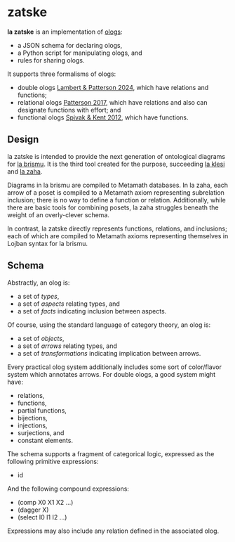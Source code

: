 # zatske

**la zatske** is an implementation of
[ologs](https://en.wikipedia.org/wiki/Olog):

* a JSON schema for declaring ologs,
* a Python script for manipulating ologs, and
* rules for sharing ologs.

It supports three formalisms of ologs:

* double ologs [Lambert & Patterson 2024](https://arxiv.org/abs/2403.19884),
  which have relations and functions;
* relational ologs [Patterson 2017](https://arxiv.org/abs/1706.00526), which
  have relations and also can designate functions with effort; and
* functional ologs [Spivak & Kent 2012](https://arxiv.org/abs/1102.1889),
  which have functions.

## Design

la zatske is intended to provide the next generation of ontological diagrams
for [la brismu](https://github.com/MostAwesomeDude/brismu). It is the third
tool created for the purpose, succeeding [la
klesi](https://github.com/MostAwesomeDude/klesi) and [la
zaha](https://github.com/MostAwesomeDude/zaha).

Diagrams in la brismu are compiled to Metamath databases. In la zaha, each
arrow of a poset is compiled to a Metamath axiom representing subrelation
inclusion; there is no way to define a function or relation. Additionally,
while there are basic tools for combining posets, la zaha struggles beneath
the weight of an overly-clever schema.

In contrast, la zatske directly represents functions, relations, and
inclusions; each of which are compiled to Metamath axioms representing
themselves in Lojban syntax for la brismu.

## Schema

Abstractly, an olog is:

* a set of *types*,
* a set of *aspects* relating types, and
* a set of *facts* indicating inclusion between aspects.

Of course, using the standard language of category theory, an olog is:

* a set of *objects*,
* a set of *arrows* relating types, and
* a set of *transformations* indicating implication between arrows.

Every practical olog system additionally includes some sort of color/flavor
system which annotates arrows. For double ologs, a good system might have:

* relations,
* functions,
* partial functions,
* bijections,
* injections,
* surjections, and
* constant elements.

The schema supports a fragment of categorical logic, expressed as the
following primitive expressions:

* id

And the following compound expressions:

* (comp X0 X1 X2 ...)
* (dagger X)
* (select I0 I1 I2 ...)

Expressions may also include any relation defined in the associated olog.
